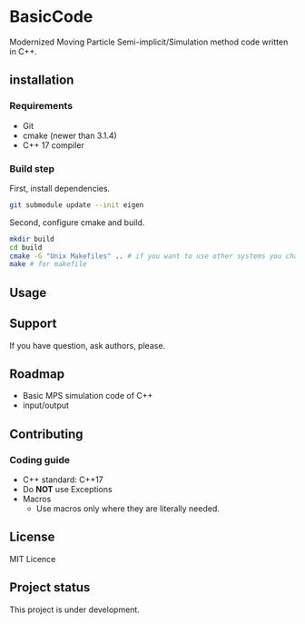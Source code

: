 # BasicCode

Modernized Moving Particle Semi-implicit/Simulation method code written in C++.

## installation
### Requirements
- Git
- cmake (newer than 3.1.4)
- C++ 17 compiler

### Build step
First, install dependencies.
```bash
git submodule update --init eigen
```
Second, configure cmake and build.
```bash
mkdir build
cd build
cmake -G "Unix Makefiles" .. # if you want to use other systems you chan change
make # for makefile
```

## Usage


## Support
If you have question, ask authors, please.

## Roadmap
- Basic MPS simulation code of C++
- input/output


## Contributing
### Coding guide
- C++ standard: C++17
- Do **NOT** use Exceptions
- Macros
    - Use macros only where they are literally needed.

## License
MIT Licence

## Project status
This project is under development.